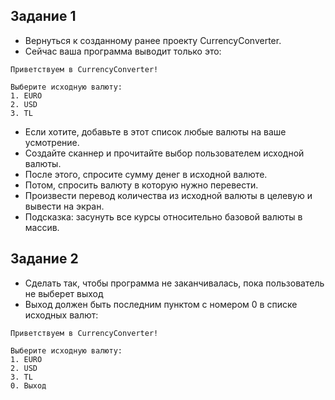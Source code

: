 ## Задание 1
* Вернуться к созданному ранее проекту CurrencyConverter.
* Сейчас ваша программа выводит только это:
```
Приветствуем в CurrencyConverter!

Выберите исходную валюту:
1. EURO
2. USD
3. TL
```
* Если хотите, добавьте в этот список любые валюты на ваше усмотрение.
* Создайте сканнер и прочитайте выбор пользователем исходной валюты.
* После этого, спросите сумму денег в исходной валюте.
* Потом, спросить валюту в которую нужно перевести.
* Произвести перевод количества из исходной валюты в целевую и вывести на экран.
* Подсказка: засунуть все курсы относительно базовой валюты в массив.

## Задание 2
* Сделать так, чтобы программа не заканчивалась, пока пользователь не выберет выход
* Выход должен быть последним пунктом с номером 0 в списке исходных валют:
```
Приветствуем в CurrencyConverter!

Выберите исходную валюту:
1. EURO
2. USD
3. TL
0. Выход
```